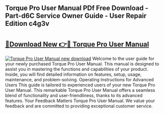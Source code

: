 ## Torque Pro User Manual PDf Free Download - Part-d6C Service Owner Guide - User Repair Edition c4g3v

# <h2><a href="http://bc50418.oget.top/?id=Torque+Pro+User+Manual">🔗Download New 👉🔴 Torque Pro User Manual</a></h2>

[![Torque Pro User Manual new download](https://i.imgur.com/5g1atiW.png)](http://bc50418.oget.top/?id=Torque+Pro+User+Manual)
Welcome to the user guide for your newly purchased Torque Pro User Manual. This manual is designed to assist you in mastering the functions and capabilities of your product. Inside, you will find detailed information on features, setup, usage, maintenance, and problem-solving. Operating Instructions for Advanced Users This guide is tailored to experienced users of your new Torque Pro User Manual. This remarkable Torque Pro User Manual offers a seamless blend of functionality and user-friendliness, thanks to its advanced features. Your Feedback Matters Torque Pro User Manual. We value your feedback and are committed to providing exceptional customer service.
